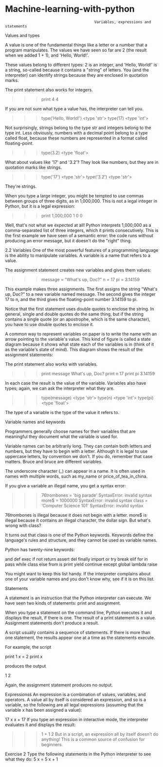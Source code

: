 # Machine-learning-with-python

                                             Variables, expressions and statements

 Values and types
 
A value is one of the fundamental things like a letter or a number that a program manipulates. The values we have seen so far are 2 (the result when we added 1 + 1), and 'Hello, World!'.

These values belong to different types: 2 is an integer, and 'Hello, World!' is a string, so-called because it contains a "string" of letters. You (and the interpreter) can identify strings because they are enclosed in quotation marks.

The print statement also works for integers.

>>> print 4
4

If you are not sure what type a value has, the interpreter can tell you.

>>> type('Hello, World!')
<type 'str'>
>>> type(17)
<type 'int'>

Not surprisingly, strings belong to the type str and integers belong to the type int. Less obviously, numbers with a decimal point belong to a type called float, because these numbers are represented in a format called floating-point.

>>> type(3.2)
<type 'float'>

What about values like '17' and '3.2'? They look like numbers, but they are in quotation marks like strings.

>>> type('17')
<type 'str'>
>>> type('3.2')
<type 'str'>

They're strings.

When you type a large integer, you might be tempted to use commas between groups of three digits, as in 1,000,000. This is not a legal integer in Python, but it is a legal expression:

>>> print 1,000,000
1 0 0

Well, that's not what we expected at all! Python interprets 1,000,000 as a comma-separated list of three integers, which it prints consecutively. This is the first example we have seen of a semantic error: the code runs without producing an error message, but it doesn't do the "right" thing.

2.2 Variables
One of the most powerful features of a programming language is the ability to manipulate variables. A variable is a name that refers to a value.

The assignment statement creates new variables and gives them values:

>>> message = "What's up, Doc?"
>>> n = 17
>>> pi = 3.14159

This example makes three assignments. The first assigns the string "What's up, Doc?" to a new variable named message. The second gives the integer 17 to n, and the third gives the floating-point number 3.14159 to pi.

Notice that the first statement uses double quotes to enclose the string. In general, single and double quotes do the same thing, but if the string contains a single quote (or an apostrophe, which is the same character), you have to use double quotes to enclose it.

A common way to represent variables on paper is to write the name with an arrow pointing to the variable's value. This kind of figure is called a state diagram because it shows what state each of the variables is in (think of it as the variable's state of mind). This diagram shows the result of the assignment statements:



The print statement also works with variables.

>>> print message
What's up, Doc?
>>> print n
17
>>> print pi
3.14159

In each case the result is the value of the variable. Variables also have types; again, we can ask the interpreter what they are.

>>> type(message)
<type 'str'>
>>> type(n)
<type 'int'>
>>> type(pi)
<type 'float'>

The type of a variable is the type of the value it refers to.

Variable names and keywords

Programmers generally choose names for their variables that are meaningful     they document what the variable is used for.

Variable names can be arbitrarily long. They can contain both letters and numbers, but they have to begin with a letter. Although it is legal to use uppercase letters, by convention we don't. If you do, remember that case matters. Bruce and bruce are different variables.

The underscore character (_) can appear in a name. It is often used in names with multiple words, such as my_name or price_of_tea_in_china.

If you give a variable an illegal name, you get a syntax error:

>>> 76trombones = 'big parade'
SyntaxError: invalid syntax
>>> more$ = 1000000
SyntaxError: invalid syntax
>>> class = 'Computer Science 101'
SyntaxError: invalid syntax

76trombones is illegal because it does not begin with a letter. more$ is illegal because it contains an illegal character, the dollar sign. But what's wrong with class?

It turns out that class is one of the Python keywords. Keywords define the language's rules and structure, and they cannot be used as variable names.

Python has twenty-nine keywords:

and       def       exec      if        not       return
assert    del       finally   import    or        try
break     elif      for       in        pass      while
class     else      from      is        print     yield
continue  except    global    lambda    raise

You might want to keep this list handy. If the interpreter complains about one of your variable names and you don't know why, see if it is on this list.

Statements
 
A statement is an instruction that the Python interpreter can execute. We have seen two kinds of statements: print and assignment.

When you type a statement on the command line, Python executes it and displays the result, if there is one. The result of a print statement is a value. Assignment statements don't produce a result.

A script usually contains a sequence of statements. If there is more than one statement, the results appear one at a time as the statements execute.

For example, the script

print 1
x = 2
print x

produces the output

1
2

Again, the assignment statement produces no output.

Expressionsś
An expression is a combination of values, variables, and operators. A value all by itself is considered an expression, and so is a variable, so the following are all legal expressions (assuming that the variable x has been assigned a value):


17
x
x + 17
If you type an expression in interactive mode, the interpreter evaluates it and displays the result:

>>> 1 + 1
2
But in a script, an expression all by itself doesn’t do anything! This is a common source of confusion for beginners.

Exercise 2   Type the following statements in the Python interpreter to see what they do:
5
x = 5
x + 1
